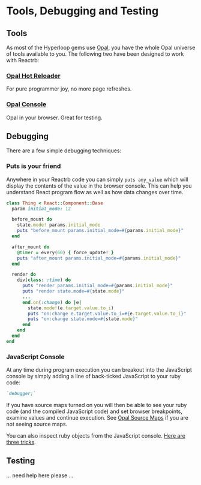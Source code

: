 # Tools, Debugging and Testing

## Tools

As most of the Hyperloop gems use [Opal](http://opalrb.org/), you have the whole Opal universe of tools available to you. The following two have been designed to work with Reactrb:

### [Opal Hot Reloader](https://github.com/fkchang/opal-hot-reloader)

For pure programmer joy, no more page refreshes.

### [Opal Console](https://github.com/fkchang/opal-console)

Opal in your browser. Great for testing.

## Debugging

There are a few simple debugging techniques:

### Puts is your friend

Anywhere in your Reactrb code you can simply `puts any_value` which will display the contents of the value in the browser console. This can help you understand React program flow as well as how data changes over time.

```ruby
class Thing < React::Component::Base
  param initial_mode: 12

  before_mount do
    state.mode! params.initial_mode
    puts "before_mount params.initial_mode=#{params.initial_mode}"
  end

  after_mount do
    @timer = every(60) { force_update! }
    puts "after_mount params.initial_mode=#{params.initial_mode}"
  end

  render do
    div(class: :time) do
      puts "render params.initial_mode=#{params.initial_mode}"
      puts "render state.mode=#{state.mode}"
      ...
      end.on(:change) do |e|
        state.mode!(e.target.value.to_i)
        puts "on:change e.target.value.to_i=#{e.target.value.to_i}"
        puts "on:change state.mode=#{state.mode}"
      end
    end
  end
end
```
### JavaScript Console

At any time during program execution you can breakout into the JavaScript console by simply adding a line of back-ticked JavaScript to your ruby code:

```ruby
`debugger;`
```
If you have source maps turned on you will then be able to see your ruby code (and the compiled JavaScript code) and set browser breakpoints, examine values and continue execution. See [Opal Source Maps](http://opalrb.org/docs/guides/v0.10.1/source_maps.html) if you are not seeing source maps.

You can also inspect ruby objects from the JavaScript console. [Here are three tricks](http://dev.mikamai.com/post/103047475349/3-tricks-to-debug-opal-code-from-your-browser).

## Testing

... need help here please ...
